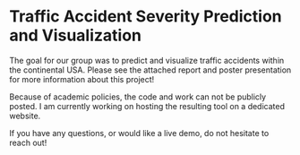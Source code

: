 # Traffic Accident Severity Prediction and Visualization

The goal for our group was to predict and visualize traffic accidents within the continental USA. Please see the attached report and poster presentation for more information about this project!

Because of academic policies, the code and work can not be publicly posted. I am currently working on hosting the resulting tool on a dedicated website.

If you have any questions, or would like a live demo, do not hesitate to reach out!
